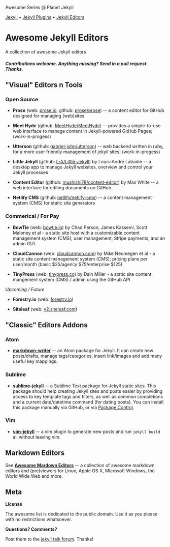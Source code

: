 Awesome Series @ Planet Jekyll

[Jekyll](https://github.com/planetjekyll/awesome-jekyll) •
[Jekyll Plugins](https://github.com/planetjekyll/awesome-jekyll-plugins) •
[Jekyll Editors](https://github.com/planetjekyll/awesome-jekyll-editors)


# Awesome Jekyll Editors


A collection of awesome Jekyll editors


#### _Contributions welcome. Anything missing? Send in a pull request. Thanks._



## "Visual" Editors n Tools

### Open Source

- **Prose** (web: [prose.io](http://prose.io), github: [prose/prose](https://github.com/prose/prose)) -- a content editor for GitHub designed for managing (web)sites

- **Meet Hyde** (github: [MeetHyde/MeetHyde](https://github.com/MeetHyde/MeetHyde)) -- provides a simple-to-use web interface to manage content in Jekyll-powered GitHub Pages; (work-in-progess)

- **Utterson** (github: [gabriel-john/utterson](https://github.com/gabriel-john/utterson)) -- web backend written in ruby, for a more user friendly management of jekyll sites; (work-in-progess)

- **Little Jekyll** (github: [L-A/Little-Jekyll](https://github.com/L-A/Little-Jekyll)) by Louis-André Labadie -- a desktop app to manage Jekyll websites, overview and control your Jekyll processes

- **Content Editor** (github: [mushishi78/content-editor](https://github.com/mushishi78/content-editor)) by Max White -- a web interface for editing documents on GitHub

- **Netlify CMS** (github: [netlify/netlify-cms](https://github.com/netlify/netlify-cms)) -- a content management system (CMS) for static site generators


### Commerical / For Pay

- **BowTie** (web: [bowtie.io](https://bowtie.io)) by Chad Person, James Kassemi, Scott Maloney et al  - a static site host with a customizable content management system (CMS), user management, Stripe payments, and an admin GUI. 

- **CloudCannon** (web: [cloudcannon.com](http://cloudcannon.com)) by Mike Neumegen et al  - a static site content management system (CMS); pricing plans per user/month (basic $25/agency $75/enterprise	$125)

- **TinyPress** (web: [tinypress.co](https://tinypress.co)) by Dain Miller - a static site content mangement system (CMS) / admin using the GitHub API

_Upcoming / Future_

- **Forestry.io** (web: [forestry.io](https://forestry.io))

- **Siteleaf** (web: [v2.siteleaf.com](http://v2.siteleaf.com))


## "Classic" Editors Addons

### Atom

- [**markdown-writer**](https://atom.io/packages/markdown-writer) -- an Atom package for Jekyll. It can create new posts/drafts, manage tags/categories, insert link/images and add many useful key mappings.


### Sublime

- [**sublime-jekyll**](https://github.com/23maverick23/sublime-jekyll) -- a Sublime Text package for Jekyll static sites. This package should help creating Jekyll sites and posts easier by providing access to key template tags and filters, as well as common completions and a current date/datetime command (for dating posts). You can install this package manually via GitHub, or via [Package Control](https://packagecontrol.io/packages/Jekyll).

### Vim

- [**vim-jekyll**](https://github.com/parkr/vim-jekyll) -- a vim plugin to generate new posts and run `jekyll build` all without leaving vim.



## Markdown Editors

See [**Awesome Mardown Editors**](https://github.com/writekit/awesome-markdown-editors) -- a collection of awesome markdown editors and (pre)viewers for Linux, Apple OS X, Microsoft Windows, the World Wide Web and more.


## Meta

**License**

The awesome list is dedicated to the public domain. Use it as you please with no restrictions whatsoever.

**Questions? Comments?**

Post them to the [jekyll talk forum](http://talk.jekyllrb.com). Thanks!
